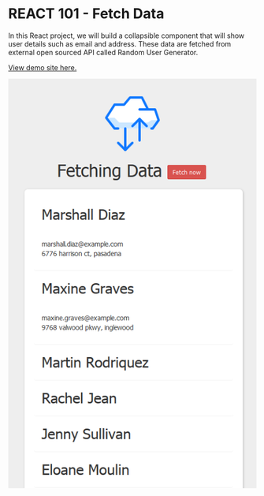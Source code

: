 # REACT 101 - Fetch Data

In this React project, we will build a collapsible component that will show user details such as email and address. These data are fetched from external open sourced API called Random User Generator.

[View demo site here.](http://edwinchen.co/react101_fetch_data/)

![Preview](screenshot.png)
